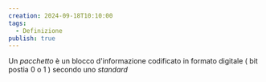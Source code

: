 ```yaml
---
creation: 2024-09-18T10:10:00
tags:
  - Definizione
publish: true
---
```

Un *pacchetto* è un blocco d'informazione codificato in formato digitale ( bit postia 0 o 1 ) secondo uno *standard*
